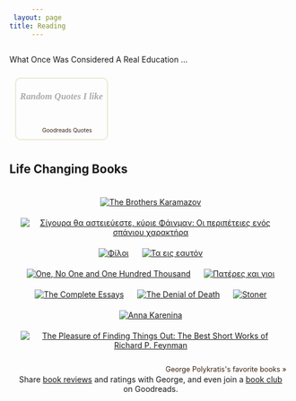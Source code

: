 ```yaml
---
layout: page
title: Reading
---
```

<style>
  div {
    display: inline-block;
    margin: 10px;
    text-align: center;
  }
</style>

What Once Was Considered  A Real Education ...

<div style="border: 2px solid #EBE8D5; border-radius:10px; padding: 0px 7px 0px 7px;"><h3 style=""><a href="https://www.goodreads.com/user/show/98951412-george-polykratis" style="text-decoration: none;color:#aaa;font-family:georgia,serif;font-style:italic;" rel="nofollow">Random Quotes I like</a></h3><br/><div id="gr_quote_body"></div><script src="https://www.goodreads.com/quotes/widget/98951412-george-polykratis?v=2" type="text/javascript"></script><div style="text-align: right;"><a href="https://www.goodreads.com/quotes" style="color: #382110; text-decoration: none; font-size: 10px;" rel="nofollow">Goodreads Quotes</a></div></div>

## Life Changing Books
  <div class="gr_grid_container">
    <div>
      <a title="The Brothers Karamazov" rel="nofollow" href="https://www.goodreads.com/book/show/4934.The_Brothers_Karamazov"><img alt="The Brothers Karamazov" border="0" src="https://i.gr-assets.com/images/S/compressed.photo.goodreads.com/books/1427728126l/4934._SX50_.jpg" />
      </a>
    </div>
    <div>
      <a title="Σίγουρα θα αστειεύεστε, κύριε Φάινμαν: Οι περιπέτειες ενός σπάνιου χαρακτήρα" rel="nofollow" href="https://www.goodreads.com/book/show/26156824"><img alt="Σίγουρα θα αστειεύεστε, κύριε Φάινμαν: Οι περιπέτειες ενός σπάνιου χαρακτήρα" border="0" src="https://i.gr-assets.com/images/S/compressed.photo.goodreads.com/books/1440418993l/26156824._SX50_.jpg" />
      </a>
    </div>
    <div>
      <a title="Φίλοι" rel="nofollow" href="https://www.goodreads.com/book/show/36680239"><img alt="Φίλοι" border="0" src="https://i.gr-assets.com/images/S/compressed.photo.goodreads.com/books/1511900898l/36680239._SX50_.jpg" />
     </a>
    </div>
    <div>
      <a title="Τα εις εαυτόν" rel="nofollow" href="https://www.goodreads.com/book/show/16106598"><img alt="Τα εις εαυτόν" border="0" src="https://i.gr-assets.com/images/S/compressed.photo.goodreads.com/books/1600854971l/16106598._SX50_.jpg" />
      </a>
    </div>
    <div>
      <a title="One, No One and One Hundred Thousand" rel="nofollow" href="https://www.goodreads.com/book/show/12117.One_No_One_and_One_Hundred_Thousand"><img alt="One, No One and One Hundred Thousand" border="0" src="https://i.gr-assets.com/images/S/compressed.photo.goodreads.com/books/1388199785l/12117._SY75_.jpg" />
     </a>
    </div>
    <div>
      <a title="Πατέρες και γιοι" rel="nofollow" href="https://www.goodreads.com/book/show/28241088"><img alt="Πατέρες και γιοι" border="0" src="https://i.gr-assets.com/images/S/compressed.photo.goodreads.com/books/1648496155l/28241088._SX50_.jpg" />
    </a>
    </div>
    <div>
      <a title="The Complete Essays" rel="nofollow" href="https://www.goodreads.com/book/show/30735.The_Complete_Essays"><img alt="The Complete Essays" border="0" src="https://i.gr-assets.com/images/S/compressed.photo.goodreads.com/books/1657542435l/30735._SY75_.jpg" /></a></div>
    <div>
      <a title="The Denial of Death" rel="nofollow" href="https://www.goodreads.com/book/show/52393457-the-denial-of-death"><img alt="The Denial of Death" border="0" src="https://i.gr-assets.com/images/S/compressed.photo.goodreads.com/books/1584266014l/52393457._SY75_.jpg" /></a></div>
<div>
     <a title="Stoner" rel="nofollow" href="https://www.goodreads.com/book/show/166997.Stoner"><img alt="Stoner" border="0" src="https://i.gr-assets.com/images/S/compressed.photo.goodreads.com/books/1320600716l/166997._SY75_.jpg" />
     </a></div>
    <div>
      <a title="Anna Karenina" rel="nofollow" href="https://www.goodreads.com/book/show/155.Anna_Karenina"><img alt="Anna Karenina" border="0" src="https://i.gr-assets.com/images/S/compressed.photo.goodreads.com/books/1288758122l/155._SY75_.jpg" />
      </a>
    </div>
    <div>
      <a title="The Pleasure of Finding Things Out: The Best Short Works of Richard P. Feynman" rel="nofollow" href="https://www.goodreads.com/book/show/10260.The_Pleasure_of_Finding_Things_Out"><img alt="The Pleasure of Finding Things Out: The Best Short Works of Richard P. Feynman" border="0" src="https://i.gr-assets.com/images/S/compressed.photo.goodreads.com/books/1386924005l/10260._SY75_.jpg" />
      </a>
  </div>
    <br style="clear: both"/><br/><a class="gr_grid_branding" style="font-size: .9em; color: #382110; text-decoration: none; float: right; clear: both" rel="nofollow" href="https://www.goodreads.com/user/show/98951412-george-polykratis">George Polykratis's favorite books »
  </a>
  <noscript><br/>Share <a rel="nofollow" href="/">book reviews</a> and ratings with George, and even join a <a rel="nofollow" href="/group">book club</a> on Goodreads.</noscript>
  </div>
